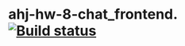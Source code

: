 # ahj-hw-8-chat_frontend. [![Build status](https://ci.appveyor.com/api/projects/status/xwsha5u6ss0jwkem?svg=true)](https://ci.appveyor.com/project/Elena-diploma/ahj-hw-8-chat-frontend)
